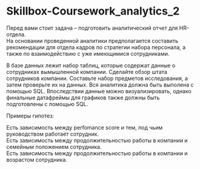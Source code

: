 # Skillbox-Coursework_analytics_2
Перед вами стоит задача – подготовить аналитический отчет для HR-отдела.<br>
На основании проведенной аналитики предполагается составить рекомендации для отдела кадров по стратегии набора персонала, а также по взаимодействию с уже имеющимися сотрудниками.

В базе данных лежит набор таблиц, которые содержат данные о сотрудниках вымышленной компании. Сделайте обзор штата сотрудников компании. Составьте набор предметов исследования, а затем проверьте их на данных. Вся аналитика должна быть выполена с помощью SQL. Впоследствии данные можно визуализировать, однако финальные датафреймы для графиков также должны быть подготовлены с помощью SQL.

Примеры гипотез:

Есть зависимость между perfomance score и тем, под чьим руководством работает сотрудник.<br>
Есть зависимость между продолжительностью работы в компании и семейным положением сотрудника.<br>
Есть зависимость между продолжительностью работы в компании и возрастом сотрудника.
